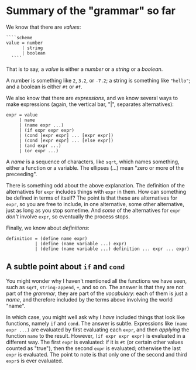 
Summary of the "grammar" so far
===============================

We know that there are *values*:

	````scheme
	value = number
	      | string
		  | boolean
	  ````
	  
That is to say, a *value* is either a *number* or a *string* or a *boolean*. 

A number is something like `2`, `3.2`, or `-7.2`; a string is something like
`"hello"`; and a boolean is either `#t` or `#f`.

We also know that there are *expressions*, and we know several ways to make
expressions (again, the vertical bar, "|", separates alternatives):

	expr = value
		 | name
		 | (name expr ...)
		 | (if expr expr expr)
		 | (cond [expr expr] ... [expr expr])
		 | (cond [expr expr] ... [else expr])
		 | (and expr ...)
		 | (or expr ...)
		 
A *name* is a sequence of characters, like `sqrt`, which names something, either
a function or a variable. The ellipses (...) mean "zero or more of the
preceeding". 

There is something odd about the above explanation. The definition of the
alternatives for `expr` includes things with `expr` in them. How can something
be defined in terms of itself? The point is that these are alternatives for
`expr`, so you are free to include, in one alternative, some other alternative,
just as long as you stop sometime. And *some* of the alternatives for `expr`
*don't* involve `expr`, so eventually the process stops.

Finally, we know about *definitions*:

	definition = (define name expr)
	           | (define (name variable ...) expr)
			   | (define (name variable ...) definition ... expr ... expr)
			   

A subtle point about `if` and `cond`
------------------------------------

You might wonder why I haven't mentioned all the functions we have seen, such as
`sqrt`, `string-append`, `+`, and so on. The answer is that they are not part of
the *grammar*, they are part of the *vocabulary*: each of them is just a *name*,
and therefore included by the terms above involving the world "name".

In which case, you might well ask why I *have* included things that look like
functions, namely `if` and `cond`. The answer is subtle. Expressions like `(name
expr ...)` are evaluated by first evaluating each `expr`, and then *applying*
the function `name` to the result. However, `(if expr expr expr)` is evaluated
in a different way. The first `expr` is evaluated: if it is `#t` (or certain
other values counted as "true"), then the second `expr` is evaluated; otherwise
the last `expr` is evaluated. The point to note is that only one of the second
and third `expr`s is ever evaluated.

